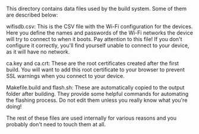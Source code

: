 This directory contains data files used by the build system. Some of them are described below:

wifisdb.csv:
  This is the CSV file with the Wi-Fi configuration for the devices. Here you define the names and passwords of the Wi-Fi networks the device will try to connect to when it boots. Pay attention to this file! If you don't configure it correctly, you'll find yourself unable to connect to your device, as it will have no network.

ca.key and ca.crt:
  These are the root certificates created after the first build. You will want to add this root certificate to your browser to prevent SSL warnings when you connect to your device.

Makefile.build and flash.sh:
  These are automatically copied to the output folder after building. They provide some helpful commands for automating the flashing process. Do not edit them unless you really know what you're doing!

The rest of these files are used internally for various reasons and you probably don't need to touch them at all.
